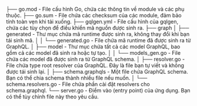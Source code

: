 ├── go.mod                  - File cấu hình Go, chứa các thông tin về module và các phụ thuộc.
├── go.sum                  - File chứa các checksum của các module, đảm bảo tính toàn vẹn khi tải xuống.
├── gqlgen.yml              - File cấu hình của gqlgen, chứa các tùy chọn để điều khiển mã nguồn được sinh ra.
├── graph
│   ├── generated           - Thư mục chứa mã runtime được sinh ra, không thay đổi khi bạn tái sinh mã.
│   │   └── generated.go    - File chứa mã runtime đã được sinh ra từ GraphQL.
│   ├── model               - Thư mục chứa tất cả các model GraphQL, bao gồm cả các model đã sinh ra hoặc tự tạo.
│   │   └── models_gen.go   - File chứa các model đã được sinh ra từ GraphQL schema.
│   ├── resolver.go         - File chứa type root resolver của GraphQL. Đây là file bạn tự viết và không được tái sinh lại.
│   ├── schema.graphqls     - Một file chứa GraphQL schema. Bạn có thể chia schema thành nhiều file nếu muốn.
│   └── schema.resolvers.go - File chứa phần cài đặt resolvers cho schema.graphql.
└── server.go               - Điểm vào (entry point) của ứng dụng. Bạn có thể tùy chỉnh file này theo yêu cầu.
